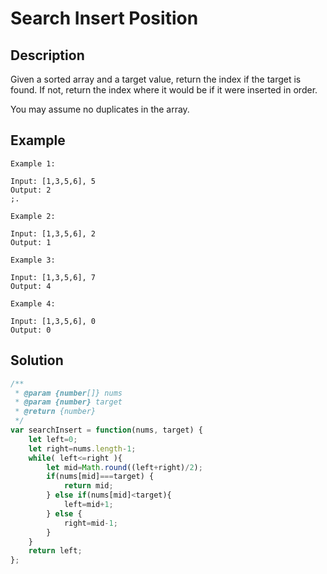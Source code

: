 # Search Insert Position

## Description
Given a sorted array and a target value, return the index if the target is found. If not, return the index where it would be if it were inserted in order.

You may assume no duplicates in the array.

## Example
```
Example 1:

Input: [1,3,5,6], 5
Output: 2                                                                                 ;.                                                                                                                                                                                              

Example 2:

Input: [1,3,5,6], 2
Output: 1

Example 3:

Input: [1,3,5,6], 7
Output: 4

Example 4:

Input: [1,3,5,6], 0
Output: 0
```



## Solution
```javascript
/**
 * @param {number[]} nums
 * @param {number} target
 * @return {number}
 */
var searchInsert = function(nums, target) {
    let left=0;
    let right=nums.length-1;
    while( left<=right ){
        let mid=Math.round((left+right)/2);
        if(nums[mid]===target) {
            return mid;
        } else if(nums[mid]<target){
            left=mid+1;
        } else {
            right=mid-1;
        }
    }
    return left;
};
```